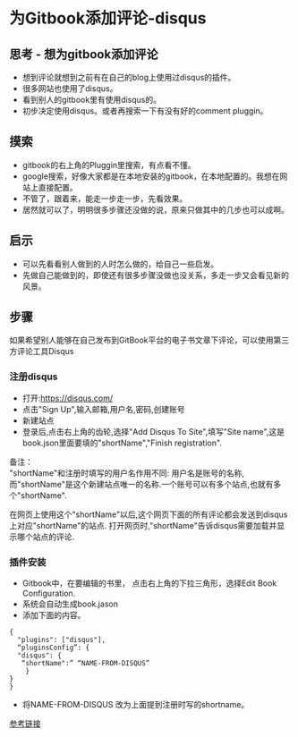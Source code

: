 # 为Gitbook添加评论-disqus

## 思考 - 想为gitbook添加评论
- 想到评论就想到之前有在自己的blog上使用过disqus的插件。
- 很多网站也使用了disqus。
- 看到别人的gitbook里有使用disqus的。
- 初步决定使用disqus。或者再搜索一下有没有好的comment pluggin。

## 摸索 
- gitbook的右上角的Pluggin里搜索，有点看不懂。
- google搜索，好像大家都是在本地安装的gitbook，在本地配置的。我想在网站上直接配置。
- 不管了，跟着来，能走一步走一步，先看效果。
- 居然就可以了，明明很多步骤还没做的说，原来只做其中的几步也可以成啊。

## 启示
- 可以先看看别人做到的人时怎么做的，给自己一些启发。
- 先做自己能做到的，即使还有很多步骤没做也没关系，多走一步又会看见新的风景。


## 步骤
如果希望别人能够在自己发布到GitBook平台的电子书文章下评论，可以使用第三方评论工具Disqus

### 注册disqus
- 打开:https://disqus.com/
- 点击"Sign Up",输入邮箱,用户名,密码,创建账号
- 新建站点
- 登录后,点击右上角的齿轮,选择"Add Disqus To Site",填写"Site name",这是book.json里面要填的"shortName","Finish registration".

备注：  
"shortName"和注册时填写的用户名作用不同: 用户名是账号的名称,而"shortName"是这个新建站点唯一的名称.一个账号可以有多个站点,也就有多个"shortName".

在网页上使用这个"shortName"以后,这个网页下面的所有评论都会发送到disqus上对应"shortName"的站点. 打开网页时,"shortName"告诉disqus需要加载并显示哪个站点的评论.

### 插件安装
- Gitbook中，在要编辑的书里，
点击右上角的下拉三角形，选择Edit Book Configuration.
- 系统会自动生成book.jason
- 添加下面的内容。
```
{
  "plugins": ["disqus"],
  “pluginsConfig”: {
  "disqus": {
   “shortName":” “NAME-FROM-DISQUS”
    }
}
}
```
- 将NAME-FROM-DISQUS 改为上面提到注册时写的shortname。

[参考链接](https://chaonet.gitbooks.io/pythoncamp0/content/Chapter-0/publish_gitbook_and_using_Disqus.html)